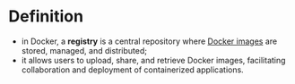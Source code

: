 # Definition

- in Docker, a **registry** is a central repository where [Docker images](../../image/index.md) are stored, managed, and distributed;
- it allows users to upload, share, and retrieve Docker images, facilitating collaboration and deployment of containerized applications.
